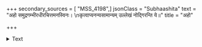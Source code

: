 +++
secondary_sources = [ "MSS_4198",]
jsonClass = "Subhaashita"
text = "अहो समुद्रगम्भीरधीरचित्तमनस्विनः।  \nकृत्वाप्यनन्यसामान्यम् उल्लेखं नोद्गिरन्ति ये॥"
title = "अहो"

+++

<details><summary>Text</summary>

अहो समुद्रगम्भीरधीरचित्तमनस्विनः।  
कृत्वाप्यनन्यसामान्यम् उल्लेखं नोद्गिरन्ति ये॥
</details>
